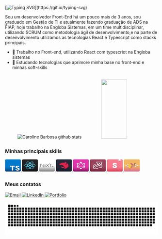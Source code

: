 [![Typing SVG](https://readme-typing-svg.herokuapp.com/?color=4C8EDA&size=35&center=true&vCenter=true&width=1000&lines=Hey!+My+name+is+Henrique;Be+Welcome!)](https://git.io/typing-svg)


Sou um desenvolvedor Front-End há um pouco mais de 3 anos, sou graduado em Gestão de TI e atualmente fazendo graduação de ADS na FIAP, hoje trabalho na Engloba Sistemas, em um time multidisciplinar, utilizando SCRUM como metodologia ágil de desenvolvimento,e na parte de desenvolvimento utilizamos as tecnologias React e Typescript como stacks principais.

- 🔭 Trabalho no Front-end, utilizando React com typescriot na Engloba sistemas
- 🌱 Estudando tecnologias que aprimore minha base no front-end e minhas soft-skills

<br/>

<div align="center">  
  <img width="49%" height="195px" src="https://github-readme-stats.vercel.app/api?username=Henrique0498&show_icons=true&count_private=true&hide_border=true&title_color=4C8EDA&icon_color=1E6FEA&text_color=c9d1d9&bg_color=0000" alt="Caroline Barbosa github stats" /> 
  <img width="41%" height="195px" src="https://github-readme-stats.vercel.app/api/top-langs/?username=Henrique0498&layout=compact&hide_border=true&title_color=4C8EDA&text_color=c9d1d9&bg_color=0000" />
</div>

##
### Minhas principais skills
<div>
  <a href="https://www.typescriptlang.org/pt/">
    <img height="40" width="52" src="https://github.com/Henrique0498/Henrique0498/blob/main/img/TypeScript.svg" title="Typescript" alt="Typescript"/>
  </a>
  <a href="https://pt-br.reactjs.org/">
    <img height="40" width="52" src="https://github.com/Henrique0498/Henrique0498/blob/main/img/React.svg" title="React" alt="React"/>
  </a>
  <a href="https://nextjs.org/">
    <img height="40" width="52" src="https://github.com/Henrique0498/Henrique0498/blob/main/img/Next.svg" title="NextJS" alt="NextJS"/>
  </a>
  <a href="https://docs.nestjs.com/">
    <img height="40" width="52" src="https://github.com/Henrique0498/Henrique0498/blob/main/img/Nest.svg" title="NestJS" alt="NestJS"/>
  </a>
  <a href="https://graphql.org/">
    <img height="40" width="52" src="https://github.com/Henrique0498/Henrique0498/blob/main/img/GraphQL.svg" title="Javascript" alt="Javascript"/>
  </a>
  <a href="https://jestjs.io/pt-BR/">
    <img height="40" width="52" src="https://github.com/Henrique0498/Henrique0498/blob/main/img/Jest.svg" title="Jest" alt="Jest"/>
  </a>
  <a href="https://storybook.js.org/docs/react/why-storybook">
    <img height="40" width="52" src="https://github.com/Henrique0498/Henrique0498/blob/main/img/Storybook.svg" title="Storybook" alt="Storybook"/>
  </a>
  <a href="https://styled-components.com/">
    <img height="40" width="52" src="https://github.com/Henrique0498/Henrique0498/blob/main/img/Styled-Components.svg" title="styled-components" alt="styled-components"/>
  </a>
</div>

##
### Meus contatos
<div> 
  <a href="mailto:h.lopes.silva2015@gmail.com">
    <img src="https://img.shields.io/badge/-Gmail-%23333?style=for-the-badge&logo=gmail&logoColor=white&bg_color=red" target="_blank" title="Email" />
  </a>
  <a href="https://www.linkedin.com/in/henrique-ls/" target="_blank">
    <img src="https://img.shields.io/badge/-LinkedIn-%230077B5?style=for-the-badge&logo=linkedin&logoColor=white" target="_blank" title="LinkedIn"/>
  </a>
  <a href="https://henriquelopes.dev.br/" target="_blank">
    <img height="29px" src="https://img.shields.io/badge/Portfolio-%23000000.svg?style=for-the-badge&logoColor=#FF7139" target="_blank" title="Portfolio"/>
  </a>
</div>

![Snake animation](https://github.com/Henrique0498/Henrique0498/blob/output/github-contribution-grid-snake.svg)
